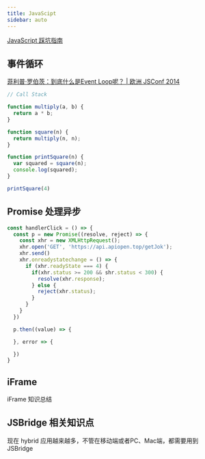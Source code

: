 ```yaml
---
title: JavaScipt
sidebar: auto
---
```


[JavaScript 踩坑指南](https://jonathan-zhang.gitbook.io/javascript-steppitguide/)

## 事件循环

[菲利普·罗伯茨：到底什么是Event Loop呢？ | 欧洲 JSConf 2014](https://www.youtube.com/watch?v=8aGhZQkoFbQ)

```js
// Call Stack

function multiply(a, b) {
  return a * b;
}

function square(n) {
  return multiply(n, n);
}

function printSquare(n) {
  var squared = square(n);
  console.log(squared);
}

printSquare(4)
```

## Promise 处理异步

```js
const handlerClick = () => {
  const p = new Promise((resolve, reject) => {
    const xhr = new XMLHttpRequest();
    xhr.open('GET', 'https://api.apiopen.top/getJok');
    xhr.send()
    xhr.onreadystatechange = () => {
      if (xhr.readyState === 4) {
        if(xhr.status >= 200 && shr.status < 300) {
          resolve(xhr.response);
        } else {
          reject(xhr.status);
        }
      }
    }
  })

  p.then((value) => {

  }, error => {

  })
}
```

## iFrame

iFrame 知识总结

## JSBridge 相关知识点

现在 hybrid 应用越来越多，不管在移动端或者PC、Mac端，都需要用到JSBridge
